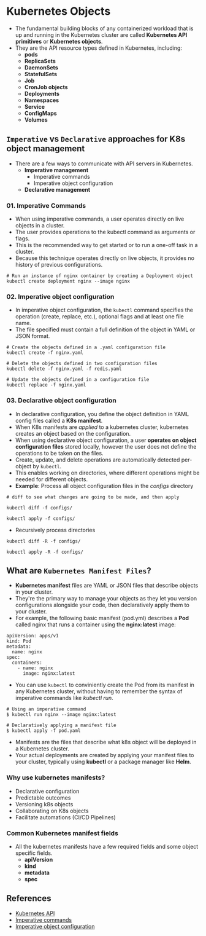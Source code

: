 # Kubernetes Objects

- The fundamental building blocks of any containerized workload that is up and running in the Kubernetes cluster are called **Kubernetes API primitives** or **Kubernetes objects**.
- They are the API resource types defined in Kubernetes, including:
  - **pods**
  - **ReplicaSets**
  - **DaemonSets**
  - **StatefulSets**
  - **Job**
  - **CronJob objects**
  - **Deployments**
  - **Namespaces**
  - **Service**
  - **ConfigMaps**
  - **Volumes**

## `Imperative` vs `Declarative` approaches for K8s object management

- There are a few ways to communicate with API servers in Kubernetes.
  - **Imperative management**
    - Imperative commands
    - Imperative object configuration
  - **Declarative management**

### 01. Imperative Commands

- When using imperative commands, a user operates directly on live objects in a cluster.
- The user provides operations to the kubectl command as arguments or flags.
- This is the recommended way to get started or to run a one-off task in a cluster.
- Because this technique operates directly on live objects, it provides no history of previous configurations.

```
# Run an instance of nginx container by creating a Deployment object
kubectl create deployment nginx --image nginx

```

### 02. Imperative object configuration

- In imperative object configuration, the `kubectl` command specifies the operation (create, replace, etc.), optional flags and at least one file name.
- The file specified must contain a full definition of the object in YAML or JSON format.

```
# Create the objects defined in a .yaml configuration file
kubectl create -f nginx.yaml

# Delete the objects defined in two configuration files
kubectl delete -f nginx.yaml -f redis.yaml

# Update the objects defined in a configuration file
kubectl replace -f nginx.yaml

```

### 03. Declarative object configuration

- In declarative configuration, you define the object definition in YAML config files called a **K8s manifest**.
- When K8s manifests are _applied_ to a kubernetes cluster, kubernetes creates an object based on the configuration.
- When using declarative object configuration, a user **operates on object configuration files** stored locally, however the user does not define the operations to be taken on the files.
- Create, update, and delete operations are automatically detected per-object by `kubectl`.
- This enables working on directories, where different operations might be needed for different objects.
- **Example**: Process all object configuration files in the _configs_ directory

```
# diff to see what changes are going to be made, and then apply

kubectl diff -f configs/

kubectl apply -f configs/

```

- Recursively process directories

```
kubectl diff -R -f configs/

kubectl apply -R -f configs/
```

## What are `Kubernetes Manifest Files`?

- **Kubernetes manifest** files are YAML or JSON files that describe objects in your cluster.
- They're the primary way to manage your objects as they let you version configurations alongside your code, then declaratively apply them to your cluster.
- For example, the following basic manifest (pod.yml) describes a **Pod** called nginx that runs a container using the **nginx:latest** image:

```
apiVersion: apps/v1
kind: Pod
metadata:
  name: nginx
spec:
  containers:
    - name: nginx
      image: nginx:latest
```

- You can use `kubectl` to conviniently create the Pod from its manifest in any Kubernetes cluster, without having to remember the syntax of imperative commands like _kubectl run_.

```
# Using an imperative command
$ kubectl run nginx --image nginx:latest

# Declaratively applying a manifest file
$ kubectl apply -f pod.yaml
```

- Manifests are the files that describe what k8s object will be deployed in a Kubernetes cluster.
- Your actual deployments are created by applying your manifest files to your cluster, typically using **kubectl** or a package manager like **Helm**.

### Why use kubernetes manifests?

- Declarative configuration
- Predictable outcomes
- Versioning k8s objects
- Collaborating on K8s objects
- Facilitate automations (CI/CD Pipelines)

### Common Kubernetes manifest fields

- All the kubernetes manifests have a few required fields and some object specific fields.
  - **apiVersion**
  - **kind**
  - **metadata**
  - **spec**

## References

- [Kubernetes API](https://kubernetes.io/docs/reference/generated/kubernetes-api/v1.29/)
- [Imperative commands](https://kubernetes.io/docs/concepts/overview/working-with-objects/object-management/#imperative-commands)
- [Imperative object configuration](https://kubernetes.io/docs/concepts/overview/working-with-objects/object-management/#imperative-object-configuration)
